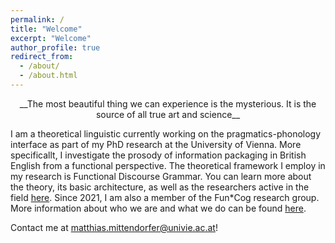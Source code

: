 ```yaml
---
permalink: /
title: "Welcome"
excerpt: "Welcome"
author_profile: true
redirect_from: 
  - /about/
  - /about.html
---
```



<p style="text-align:center;">__The most beautiful thing we can experience is the mysterious. It is the source of all true art and science__</p>

I am a theoretical linguistic currently working on the pragmatics-phonology interface as part of my PhD research at the University of Vienna. More specificallt, I investigate the prosody of information packaging in British English from a functional perspective. The theoretical framework I employ in my research is Functional Discourse Grammar. You can learn more about the theory, its basic architecture, as well as the researchers active in the field [here](http://www.functionaldiscoursegrammar.org/). Since 2021, I am also a member of the Fun\*Cog research group. More information about who we are and what we do can be found [here](https://anglistik.univie.ac.at/staff/teams-and-research-areas/funcog/).  

Contact me at <matthias.mittendorfer@univie.ac.at>! 


